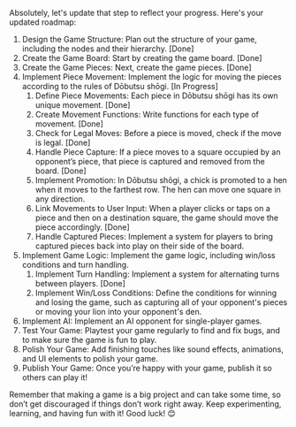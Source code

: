 Absolutely, let's update that step to reflect your progress. Here's your updated roadmap:

1. Design the Game Structure: Plan out the structure of your game, including the nodes and their hierarchy. [Done]
2. Create the Game Board: Start by creating the game board. [Done]
3. Create the Game Pieces: Next, create the game pieces. [Done]
4. Implement Piece Movement: Implement the logic for moving the pieces according to the rules of Dōbutsu shōgi. [In Progress]
	1. Define Piece Movements: Each piece in Dōbutsu shōgi has its own unique movement. [Done]
	2. Create Movement Functions: Write functions for each type of movement. [Done]
	3. Check for Legal Moves: Before a piece is moved, check if the move is legal. [Done]
	4. Handle Piece Capture: If a piece moves to a square occupied by an opponent’s piece, that piece is captured and removed from the board. [Done]
	5. Implement Promotion: In Dōbutsu shōgi, a chick is promoted to a hen when it moves to the farthest row. The hen can move one square in any direction.
	6. Link Movements to User Input: When a player clicks or taps on a piece and then on a destination square, the game should move the piece accordingly. [Done]
	7. Handle Captured Pieces: Implement a system for players to bring captured pieces back into play on their side of the board.
5. Implement Game Logic: Implement the game logic, including win/loss conditions and turn handling.
	1. Implement Turn Handling: Implement a system for alternating turns between players. [Done]
	2. Implement Win/Loss Conditions: Define the conditions for winning and losing the game, such as capturing all of your opponent's pieces or moving your lion into your opponent's den.
6. Implement AI: Implement an AI opponent for single-player games.
7. Test Your Game: Playtest your game regularly to find and fix bugs, and to make sure the game is fun to play.
8. Polish Your Game: Add finishing touches like sound effects, animations, and UI elements to polish your game.
9. Publish Your Game: Once you’re happy with your game, publish it so others can play it!

Remember that making a game is a big project and can take some time, so don’t get discouraged if things don’t work right away. Keep experimenting, learning, and having fun with it! Good luck! 😊